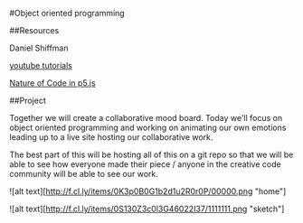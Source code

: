 #Object oriented programming

##Resources

Daniel Shiffman

[youtube tutorials](https://www.youtube.com/user/shiffman/playlists)

[Nature of Code in p5.js](https://github.com/shiffman/The-Nature-of-Code-Examples-p5.js/)

##Project

Together we will create a collaborative mood board. Today we'll focus on object oriented programming and working on animating our own emotions leading up to a live site hosting our collaborative work. 

The best part of this will be hosting all of this on a git repo so that we will be able to see how everyone made their piece / anyone in the creative code community will be able to see our work.

![alt text][http://f.cl.ly/items/0K3p0B0G1b2d1u2R0r0P/00000.png "home"]

![alt text][http://f.cl.ly/items/0S130Z3c0l3G46022I37/1111111.png "sketch"]